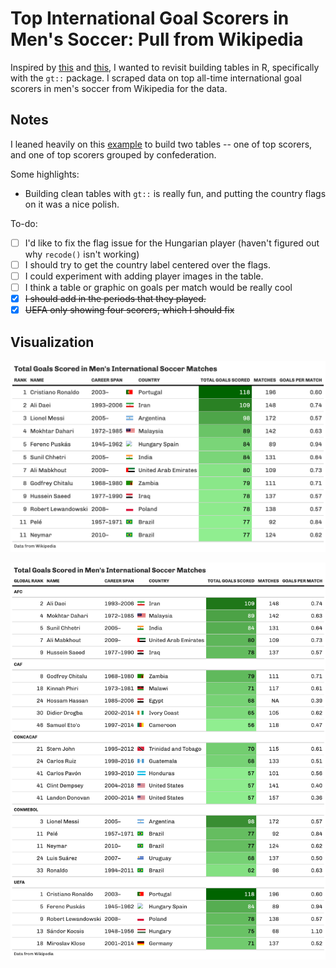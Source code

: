 # Top International Goal Scorers in Men's Soccer: Pull from Wikipedia

Inspired by [this](https://github.com/tashapiro/tanya-data-viz/blob/main/tennis/womens-tennis.png) and [this](https://www.liamdbailey.com/post/making-beautiful-tables-with-gt/), I wanted to revisit building tables in R, specifically with the `gt::` package. I scraped data on top all-time international goal scorers in men's soccer from Wikipedia for the data.

## Notes  

I leaned heavily on this [example](https://www.liamdbailey.com/post/making-beautiful-tables-with-gt/) to build two tables -- one of top scorers, and one of top scorers grouped by confederation.

Some highlights:

*  Building clean tables with `gt::` is really fun, and putting the country flags on it was a nice polish.

To-do:

-  [ ]  I'd like to fix the flag issue for the Hungarian player (haven't figured out why `recode()` isn't working)
-  [ ]  I should try to get the country label centered over the flags.
-  [ ]  I could experiment with adding player images in the table.
-  [ ]  I think a table or graphic on goals per match would be really cool
-  [x]  ~~I should add in the periods that they played.~~
-  [x]  ~~UEFA only showing four scorers, which I should fix~~

## Visualization  

![](https://github.com/mrafa3/viz_experiments/blob/main/top_goal_scorers_soccer/graphics/tbl_top_scorers.png)

![](https://github.com/mrafa3/viz_experiments/blob/main/top_goal_scorers_soccer/graphics/tbl_scorers_by_confed.png)
